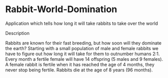 # Rabbit-World-Domination
Application which tells how long it will take rabbits to take over the world

Description

Rabbits are known for their fast breeding, but how soon will they dominate the earth?
Starting with a small population of male and female rabbits we have to figure out how long it will take for them to outnumber humans 2:1.
Every month a fertile female will have 14 offspring (5 males and 9 females).
A female rabbit is fertile when it has reached the age of 4 months, they never stop being fertile.
Rabbits die at the age of 8 years (96 months).

